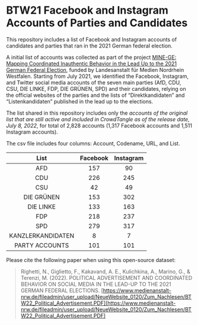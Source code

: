 # BTW21 Facebook and Instagram Accounts of Parties and Candidates

This repository includes a list of Facebook and Instagram accounts of candidates and parties that ran in the 2021 German federal election.

A initial list of accounts was collected as part of the project [MINE-GE: Mapping Coordinated Inauthentic Behavior in the Lead Up to the 2021 German Federal Election](https://www.medienanstalt-nrw.de/fileadmin/user_upload/NeueWebsite_0120/Zum_Nachlesen/BTW22_Political_Advertisement.PDF), funded by Landesanstalt für Medien Nordrhein Westfalen. Starting from July 2021, we identified the Facebook, Instagram, and Twitter social media accounts of the seven main parties (AfD, CDU, CSU, DIE LINKE, FDP, DIE GRÜNEN, SPD) and their candidates, relying on the official websites of the parties and the lists of “Direktkandidaten” and “Listenkandidaten” published in the lead up to the elections.

The list shared in this repository includes only the *accounts of the original list that are still active and included in CrowdTangle as of the release date, July 8, 2022*, for total of 2,828 accounts (1,317 Facebook accounts and 1,511 Instagram accounts).

The csv file includes four columns: Account, Codename, URL, and List.

| List | Facebook  | Instagram  |
| :---:   | :-: | :-: |
| AFD | 157 | 90 |
| CDU | 226 | 245 |
| CSU | 42 | 49 |
| DIE GRÜNEN | 153 | 302 |
| DIE LINKE | 133 | 163 |
| FDP | 218 | 237 |
| SPD | 279 | 317 |
| KANZLERKANDIDATEN | 8 | 7 |
| PARTY ACCOUNTS | 101 | 101 |
  
Please cite the following paper when using this open-source dataset:
> Righetti, N., Giglietto, F., Kakavand, A. E., Kulichkina, A., Marino, G., & Terenzi, M. (2022). POLITICAL ADVERTISEMENT AND COORDINATED BEHAVIOR ON SOCIAL MEDIA IN THE LEAD-UP TO THE 2021 GERMAN FEDERAL ELECTIONS. [https://www.medienanstalt-nrw.de/fileadmin/user_upload/NeueWebsite_0120/Zum_Nachlesen/BTW22_Political_Advertisement.PDF](https://www.medienanstalt-nrw.de/fileadmin/user_upload/NeueWebsite_0120/Zum_Nachlesen/BTW22_Political_Advertisement.PDF)


